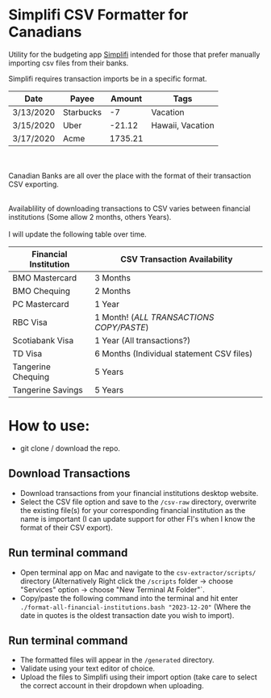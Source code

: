 # Simplifi CSV Formatter for Canadians



Utility for the budgeting app [Simplifi](https://www.quicken.com/products/simplifi/) intended for those that prefer manually importing csv files from their banks.


Simplifi requires transaction imports be in a specific format.

|Date     |Payee    |Amount |Tags            |
|---------|---------|-------|----------------|
|3/13/2020|Starbucks|-7     |Vacation        |
|3/15/2020|Uber     |-21.12 |Hawaii, Vacation|
|3/17/2020|Acme     |1735.21|                |

<br><br>
Canadian Banks are all over the place with the format of their transaction CSV exporting.
<br><br>

Availablility of downloading transactions to CSV varies between financial institutions (Some allow 2 months, others Years). 
<br><br>
I will update the following table over time.

|Financial Institution|CSV Transaction Availability|
|---------------------|----------------------------|
|BMO Mastercard       |3 Months                    |
|BMO Chequing         |2 Months                    |
|PC Mastercard        |1 Year                      |
|RBC Visa             |1 Month! (*ALL TRANSACTIONS COPY/PASTE*)|
|Scotiabank Visa      |1 Year (All transactions?)  |
|TD Visa              |6 Months (Individual statement CSV files)|
|Tangerine Chequing   |5 Years                     |
|Tangerine Savings    |5 Years                     |


# How to use:
- git clone / download the repo.

## Download Transactions

- Download transactions from your financial institutions desktop website.
- Select the CSV file option and save to the `/csv-raw` directory, overwrite the existing file(s) for your corresponding financial institution as the name is important (I can update support for other FI's when I know the format of their CSV export).


## Run terminal command

- Open terminal app on Mac and navigate to the `csv-extractor/scripts/` directory (Alternatively Right click the `/scripts` folder -> choose "Services" option -> choose "New Terminal At Folder"`.
- Copy/paste the following command into the terminal and hit enter `./format-all-financial-institutions.bash "2023-12-20"` (Where the date in quotes is the oldest transaction date you wish to import).


## Run terminal command

- The formatted files will appear in the `/generated` directory.
- Validate using your text editor of choice.
- Upload the files to Simplifi using their import option (take care to select the correct account in their dropdown when uploading.

